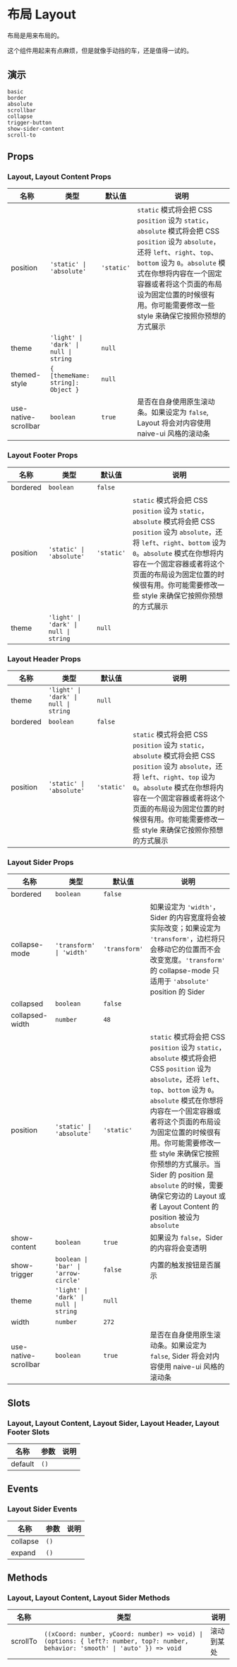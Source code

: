 # 布局 Layout
布局是用来布局的。

这个组件用起来有点麻烦，但是就像手动挡的车，还是值得一试的。
<!--single-column-->
## 演示
```demo
basic
border
absolute
scrollbar
collapse
trigger-button
show-sider-content
scroll-to
```
## Props
### Layout, Layout Content Props
|名称|类型|默认值|说明|
|-|-|-|-|
|position|`'static' \| 'absolute'`|`'static'`|`static` 模式将会把 CSS `position` 设为 `static`， `absolute`  模式将会把 CSS `position` 设为 `absolute`，还将 `left`、`right`、`top`、`bottom` 设为 `0`。`absolute` 模式在你想将内容在一个固定容器或者将这个页面的布局设为固定位置的时候很有用。你可能需要修改一些 style 来确保它按照你预想的方式展示|
|theme|`'light' \| 'dark' \| null \| string`|`null`||
|themed-style|`{ [themeName: string]: Object }`|`null`||
|use-native-scrollbar|`boolean`|`true`|是否在自身使用原生滚动条。如果设定为 `false`, Layout 将会对内容使用 naive-ui 风格的滚动条|

### Layout Footer Props
|名称|类型|默认值|说明|
|-|-|-|-|
|bordered|`boolean`|`false`||
|position|`'static' \| 'absolute'`|`'static'`|`static` 模式将会把 CSS `position` 设为 `static`， `absolute`  模式将会把 CSS `position` 设为 `absolute`，还将 `left`、`right`、`bottom` 设为 `0`。`absolute` 模式在你想将内容在一个固定容器或者将这个页面的布局设为固定位置的时候很有用。你可能需要修改一些 style 来确保它按照你预想的方式展示|
|theme|`'light' \| 'dark' \| null \| string`|`null`||

### Layout Header Props
|名称|类型|默认值|说明|
|-|-|-|-|
|theme|`'light' \| 'dark' \| null \| string`|`null`||
|bordered|`boolean`|`false`||
|position|`'static' \| 'absolute'`|`'static'`|`static` 模式将会把 CSS `position` 设为 `static`， `absolute`  模式将会把 CSS `position` 设为 `absolute`，还将 `left`、`right`、`top` 设为 `0`。`absolute` 模式在你想将内容在一个固定容器或者将这个页面的布局设为固定位置的时候很有用。你可能需要修改一些 style 来确保它按照你预想的方式展示|

### Layout Sider Props
|名称|类型|默认值|说明|
|-|-|-|-|
|bordered|`boolean`|`false`||
|collapse-mode|`'transform' \| 'width'`|`'transform'`|如果设定为 `'width'`，Sider 的内容宽度将会被实际改变；如果设定为 `'transform'`，边栏将只会移动它的位置而不会改变宽度。`'transform'` 的 collapse-mode 只适用于 `'absolute'` position 的 Sider|
|collapsed|`boolean`|`false`||
|collapsed-width|`number`|`48`||
|position|`'static' \| 'absolute'`|`'static'`|`static` 模式将会把 CSS `position` 设为 `static`， `absolute`  模式将会把 CSS `position` 设为 `absolute`，还将 `left`、`top`、`bottom` 设为 `0`。`absolute` 模式在你想将内容在一个固定容器或者将这个页面的布局设为固定位置的时候很有用。你可能需要修改一些 style 来确保它按照你预想的方式展示。当 Sider 的 position 是 `absolute` 的时候，需要确保它旁边的 Layout 或者 Layout Content 的 position 被设为 `absolute`|
|show-content|`boolean`|`true`|如果设为 `false`，Sider 的内容将会变透明|
|show-trigger|`boolean \| 'bar' \| 'arrow-circle'`|`false`|内置的触发按钮是否展示|
|theme|`'light' \| 'dark' \| null \| string`|`null`||
|width|`number`|`272`||
|use-native-scrollbar|`boolean`|`true`|是否在自身使用原生滚动条。如果设定为 `false`, Sider 将会对内容使用 naive-ui 风格的滚动条|


## Slots
### Layout, Layout Content, Layout Sider, Layout Header, Layout Footer Slots
|名称|参数|说明|
|-|-|-|
|default|`()`||

## Events
### Layout Sider Events
|名称|参数|说明|
|-|-|-|
|collapse|`()`||
|expand|`()`||

## Methods
### Layout, Layout Content, Layout Sider Methods
|名称|类型|说明|
|-|-|-|
|scrollTo|`((xCoord: number, yCoord: number) => void) \| (options: { left?: number, top?: number, behavior: 'smooth' \| 'auto' }) => void`|滚动到某处|

